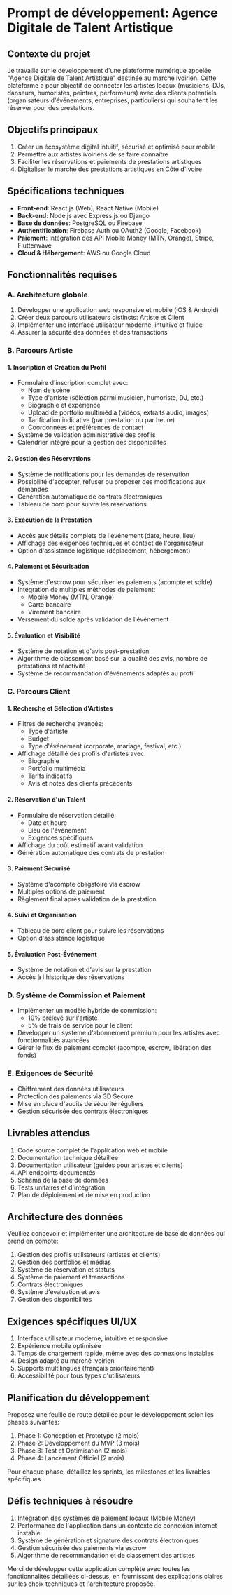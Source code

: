 # Prompt de développement: Agence Digitale de Talent Artistique

## Contexte du projet

Je travaille sur le développement d'une plateforme numérique appelée "Agence Digitale de Talent Artistique" destinée au marché ivoirien. Cette plateforme a pour objectif de connecter les artistes locaux (musiciens, DJs, danseurs, humoristes, peintres, performeurs) avec des clients potentiels (organisateurs d'événements, entreprises, particuliers) qui souhaitent les réserver pour des prestations.

## Objectifs principaux

1. Créer un écosystème digital intuitif, sécurisé et optimisé pour mobile
2. Permettre aux artistes ivoiriens de se faire connaître
3. Faciliter les réservations et paiements de prestations artistiques
4. Digitaliser le marché des prestations artistiques en Côte d'Ivoire

## Spécifications techniques

- **Front-end**: React.js (Web), React Native (Mobile)
- **Back-end**: Node.js avec Express.js ou Django
- **Base de données**: PostgreSQL ou Firebase
- **Authentification**: Firebase Auth ou OAuth2 (Google, Facebook)
- **Paiement**: Intégration des API Mobile Money (MTN, Orange), Stripe, Flutterwave
- **Cloud & Hébergement**: AWS ou Google Cloud

## Fonctionnalités requises

### A. Architecture globale

1. Développer une application web responsive et mobile (iOS & Android)
2. Créer deux parcours utilisateurs distincts: Artiste et Client
3. Implémenter une interface utilisateur moderne, intuitive et fluide
4. Assurer la sécurité des données et des transactions

### B. Parcours Artiste

#### 1. Inscription et Création du Profil
- Formulaire d'inscription complet avec:
  - Nom de scène
  - Type d'artiste (sélection parmi musicien, humoriste, DJ, etc.)
  - Biographie et expérience
  - Upload de portfolio multimédia (vidéos, extraits audio, images)
  - Tarification indicative (par prestation ou par heure)
  - Coordonnées et préférences de contact
- Système de validation administrative des profils
- Calendrier intégré pour la gestion des disponibilités

#### 2. Gestion des Réservations
- Système de notifications pour les demandes de réservation
- Possibilité d'accepter, refuser ou proposer des modifications aux demandes
- Génération automatique de contrats électroniques
- Tableau de bord pour suivre les réservations

#### 3. Exécution de la Prestation
- Accès aux détails complets de l'événement (date, heure, lieu)
- Affichage des exigences techniques et contact de l'organisateur
- Option d'assistance logistique (déplacement, hébergement)

#### 4. Paiement et Sécurisation
- Système d'escrow pour sécuriser les paiements (acompte et solde)
- Intégration de multiples méthodes de paiement:
  - Mobile Money (MTN, Orange)
  - Carte bancaire
  - Virement bancaire
- Versement du solde après validation de l'événement

#### 5. Évaluation et Visibilité
- Système de notation et d'avis post-prestation
- Algorithme de classement basé sur la qualité des avis, nombre de prestations et réactivité
- Système de recommandation d'événements adaptés au profil

### C. Parcours Client

#### 1. Recherche et Sélection d'Artistes
- Filtres de recherche avancés:
  - Type d'artiste
  - Budget
  - Type d'événement (corporate, mariage, festival, etc.)
- Affichage détaillé des profils d'artistes avec:
  - Biographie
  - Portfolio multimédia
  - Tarifs indicatifs
  - Avis et notes des clients précédents

#### 2. Réservation d'un Talent
- Formulaire de réservation détaillé:
  - Date et heure
  - Lieu de l'événement
  - Exigences spécifiques
- Affichage du coût estimatif avant validation
- Génération automatique des contrats de prestation

#### 3. Paiement Sécurisé
- Système d'acompte obligatoire via escrow
- Multiples options de paiement
- Règlement final après validation de la prestation

#### 4. Suivi et Organisation
- Tableau de bord client pour suivre les réservations
- Option d'assistance logistique

#### 5. Évaluation Post-Événement
- Système de notation et d'avis sur la prestation
- Accès à l'historique des réservations

### D. Système de Commission et Paiement

- Implémenter un modèle hybride de commission:
  - 10% prélevé sur l'artiste
  - 5% de frais de service pour le client
- Développer un système d'abonnement premium pour les artistes avec fonctionnalités avancées
- Gérer le flux de paiement complet (acompte, escrow, libération des fonds)

### E. Exigences de Sécurité

- Chiffrement des données utilisateurs
- Protection des paiements via 3D Secure
- Mise en place d'audits de sécurité réguliers
- Gestion sécurisée des contrats électroniques

## Livrables attendus

1. Code source complet de l'application web et mobile
2. Documentation technique détaillée
3. Documentation utilisateur (guides pour artistes et clients)
4. API endpoints documentés
5. Schéma de la base de données
6. Tests unitaires et d'intégration
7. Plan de déploiement et de mise en production

## Architecture des données

Veuillez concevoir et implémenter une architecture de base de données qui prend en compte:

1. Gestion des profils utilisateurs (artistes et clients)
2. Gestion des portfolios et médias
3. Système de réservation et statuts
4. Système de paiement et transactions
5. Contrats électroniques
6. Système d'évaluation et avis
7. Gestion des disponibilités

## Exigences spécifiques UI/UX

1. Interface utilisateur moderne, intuitive et responsive
2. Expérience mobile optimisée
3. Temps de chargement rapide, même avec des connexions instables
4. Design adapté au marché ivoirien
5. Supports multilingues (français prioritairement)
6. Accessibilité pour tous types d'utilisateurs

## Planification du développement

Proposez une feuille de route détaillée pour le développement selon les phases suivantes:

1. Phase 1: Conception et Prototype (2 mois)
2. Phase 2: Développement du MVP (3 mois)
3. Phase 3: Test et Optimisation (2 mois)
4. Phase 4: Lancement Officiel (2 mois)

Pour chaque phase, détaillez les sprints, les milestones et les livrables spécifiques.

## Défis techniques à résoudre

1. Intégration des systèmes de paiement locaux (Mobile Money)
2. Performance de l'application dans un contexte de connexion internet instable
3. Système de génération et signature des contrats électroniques
4. Gestion sécurisée des paiements via escrow
5. Algorithme de recommandation et de classement des artistes

Merci de développer cette application complète avec toutes les fonctionnalités détaillées ci-dessus, en fournissant des explications claires sur les choix techniques et l'architecture proposée.
